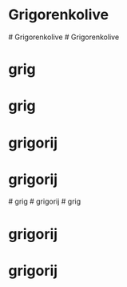# Grigorenkolive
#   G r i g o r e n k o l i v e  
 # Grigorenkolive
# grig
# grig
# grigorij
# grigorij
#   g r i g  
 #   g r i g o r i j  
 # grig
# grigorij
# grigorij
